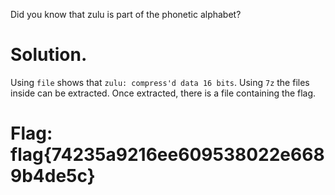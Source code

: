 Did you know that zulu is part of the phonetic alphabet?

# Solution.
Using `file` shows that `zulu: compress'd data 16 bits`. Using `7z` the files inside can be extracted. Once extracted, there is a file containing the flag.

# Flag: flag{74235a9216ee609538022e6689b4de5c}
